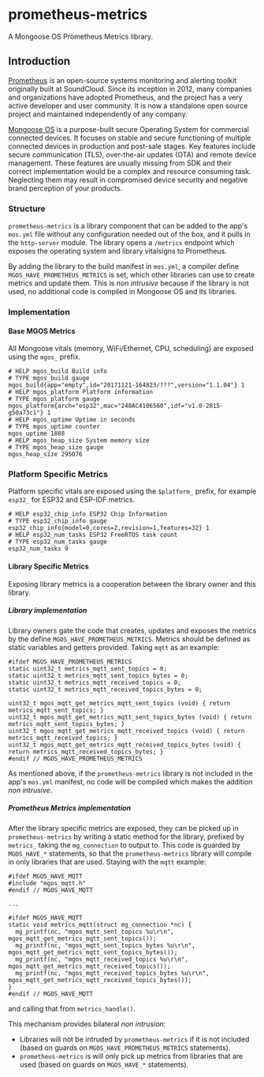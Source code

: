 # prometheus-metrics

A Mongoose OS Prometheus Metrics library.

## Introduction

[Prometheus](https://prometheus.io) is an open-source systems monitoring and
alerting toolkit originally built at SoundCloud. Since its inception in 2012,
many companies and organizations have adopted Prometheus, and the project has
a very active developer and user community. It is now a standalone open source
project and maintained independently of any company.

[Mongoose OS](https://mongoose-os.com) is a purpose-built secure Operating
System for commercial connected devices. It focuses on stable and secure
functioning of multiple connected devices in production and post-sale stages.
Key features include secure communication (TLS), over-the-air updates (OTA)
and remote device management. These features are usually missing from SDK and
their correct implementation would be a complex and resource consuming task.
Neglecting them may result in compromised device security and negative brand
perception of your products.

### Structure

`prometheus-metrics` is a library component that can be added to the app's
`mos.yml` file without any configuration needed out of the box, and it pulls
in the `http-server` module. The library opens a `/metrics` endpoint which
exposes the operating system and library vitalsigns to Prometheus. 

By adding the library to the build manifest in `mos.yml`, a compiler define
`MGOS_HAVE_PROMETHEUS_METRICS` is set, which other libraries can use to
create metrics and update them. This is _non intrusive_ because if the
library is not used, no additional code is compiled in Mongoose OS and its
libraries.

### Implementation

#### Base MGOS Metrics

All Mongoose vitals (memory, WiFi/Ethernet, CPU, scheduling) are exposed
using the `mgos_` prefix.

```
# HELP mgos_build Build info
# TYPE mgos_build gauge
mgos_build{app="empty",id="20171121-164823/???",version="1.1.04"} 1
# HELP mgos_platform Platform information
# TYPE mgos_platform gauge
mgos_platform{arch="esp32",mac="240AC4106560",idf="v1.0-2815-g50a73c1"} 1
# HELP mgos_uptime Uptime in seconds
# TYPE mgos_uptime counter
mgos_uptime 1888
# HELP mgos_heap_size System memory size
# TYPE mgos_heap_size gauge
mgos_heap_size 295076
```

### Platform Specific Metrics

Platform specific vitals are exposed using the `$platform_` prefix, for
example `esp32_` for ESP32 and ESP-IDF metrics.

```
# HELP esp32_chip_info ESP32 Chip Information
# TYPE esp32_chip_info gauge
esp32_chip_info{model=0,cores=2,revision=1,features=32} 1
# HELP esp32_num_tasks ESP32 FreeRTOS task count
# TYPE esp32_num_tasks gauge
esp32_num_tasks 9
```

#### Library Specific Metrics

Exposing library metrics is a cooperation between the library owner and
this library. 

##### Library implementation

Library owners gate the code that creates, updates and exposes the metrics
by the define `MGOS_HAVE_PROMETHEUS_METRICS`. Metrics should be defined as
static variables and getters provided. Taking `mqtt` as an example:

```
#ifdef MGOS_HAVE_PROMETHEUS_METRICS
static uint32_t metrics_mqtt_sent_topics = 0;
static uint32_t metrics_mqtt_sent_topics_bytes = 0;
static uint32_t metrics_mqtt_received_topics = 0;
static uint32_t metrics_mqtt_received_topics_bytes = 0;

uint32_t mgos_mqtt_get_metrics_mqtt_sent_topics (void) { return metrics_mqtt_sent_topics; }
uint32_t mgos_mqtt_get_metrics_mqtt_sent_topics_bytes (void) { return metrics_mqtt_sent_topics_bytes; }
uint32_t mgos_mqtt_get_metrics_mqtt_received_topics (void) { return metrics_mqtt_received_topics; }
uint32_t mgos_mqtt_get_metrics_mqtt_received_topics_bytes (void) { return metrics_mqtt_received_topics_bytes; }
#endif // MGOS_HAVE_PROMETHEUS_METRICS
```

As mentioned above, if the `prometheus-metrics` library is not included in
the app's `mos.yml` manifest, no code will be compiled which makes the addition
_non intrusive_.

##### Prometheus Metrics implementation

After the library specific metrics are exposed, they can be picked up in
`prometheus-metrics` by writing a static method for the library, prefixed
by `metrics_` taking the `mg_connection` to output to. This code is guarded
by `MGOS_HAVE_*` statements, so that the `prometheus-metrics` library
will compile in only libraries that are used. Staying with the `mqtt`
example:

```
#ifdef MGOS_HAVE_MQTT
#include "mgos_mqtt.h"
#endif // MGOS_HAVE_MQTT

...

#ifdef MGOS_HAVE_MQTT
static void metrics_mqtt(struct mg_connection *nc) {
  mg_printf(nc, "mgos_mqtt_sent_topics %u\r\n", mgos_mqtt_get_metrics_mqtt_sent_topics());
  mg_printf(nc, "mgos_mqtt_sent_topics_bytes %u\r\n", mgos_mqtt_get_metrics_mqtt_sent_topics_bytes());
  mg_printf(nc, "mgos_mqtt_received_topics %u\r\n", mgos_mqtt_get_metrics_mqtt_received_topics());
  mg_printf(nc, "mgos_mqtt_received_topics_bytes %u\r\n", mgos_mqtt_get_metrics_mqtt_received_topics_bytes());
}
#endif // MGOS_HAVE_MQTT
```

and calling that from `metrics_handle()`.

This mechanism provides bilateral _non intrusion_:
*   Libraries will not be intruded by `prometheus-metrics` if it is not
    included (based on guards on `MGOS_HAVE_PROMETHEUS_METRICS` statements).
*   `prometheus-metrics` is will only pick up metrics from libraries that
    are used (based on guards on `MGOS_HAVE_*` statements).



